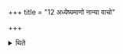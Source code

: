 +++
title = "12 अध्येष्यमाणो नान्या वाचो"

+++

<details><summary>थिते</summary>

अध्येष्यमाणो नान्या वाचो वदेत् १२
</details>
